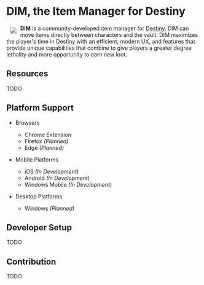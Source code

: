 # **DIM, the Item Manager for Destiny**

<a href="http://destinyitemmanager.com"><img src="http://i.imgur.com/ngZ8UCT.png" align="left" hspace="10" vspace="6"></a>

**DIM** is a community-developed item manager for [Destiny](http://www.destinythegame.com). DIM can move items directly between characters and the vault. DIM maximizes the player's time in Destiny with an efficient, modern UX, and features that provide unique capabilities that combine to give players a greater degree lethality and more opportunity to earn new loot.

## Resources

TODO

## Platform Support

* Browsers
  * Chrome Extension
  * Firefox _(Planned)_
  * Edge _(Planned)_

* Mobile Platforms
  * iOS _(In Development)_
  * Android _(In Development)_
  * Windows Mobile _(In Development)_

* Desktop Platforms
  * Windows _(Planned)_

## Developer Setup

TODO

## Contribution

TODO
